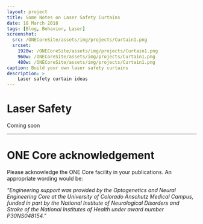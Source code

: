 ```yaml
---
layout: project
title: Some Notes on Laser Safety Curtains
date: 18 March 2018
tags: [Blog, Behavior, Laser]
screenshot:
  src: /ONECoreSite/assets/img/projects/Curtain1.png
  srcset:
    1920w: /ONECoreSite/assets/img/projects/Curtain1.png
    960w: /ONECoreSite/assets/img/projects/Curtain1.png
    480w: /ONECoreSite/assets/img/projects/Curtain1.png
caption: Build your own laser safety curtains
description: >
    Laser safety curtain ideas
---
```

# Laser Safety

Coming soon

***

# ONE Core acknowledgement
Please acknowledge the ONE Core facility in your publications. An appropriate wording would be:

*"Engineering support was provided by the Optogenetics and Neural Engineering Core at the University of Colorado Anschutz Medical Campus, funded in part by the National Institute of Neurological Disorders and Stroke of the National Institutes of Health under award number P30NS048154."*
